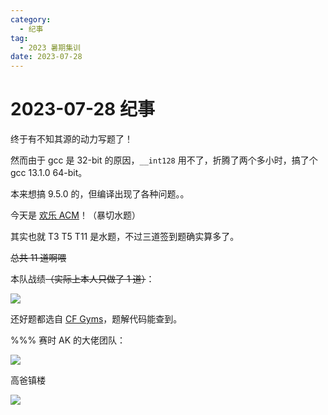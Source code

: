 ```yaml
---
category:
  - 纪事
tag:
  - 2023 暑期集训
date: 2023-07-28
---
```


# 2023-07-28 纪事

终于有不知其源的动力写题了！

然而由于 gcc 是 32-bit 的原因，`__int128` 用不了，折腾了两个多小时，搞了个 gcc 13.1.0 64-bit。

本来想搞 9.5.0 的，但编译出现了各种问题。。

<!-- more -->

今天是 [欢乐 ACM](https://vjudge.net/contest/570501)！（暴切水题）

其实也就 T3 T5 T11 是水题，不过三道签到题确实算多了。

~~总共 11 道啊喂~~

本队战绩~~（实际上本人只做了 1 道）~~：

![](https://blog-assets.typed-sigterm.me/images/320a1f2899a19da495d8b2752b125d79.png)

还好题都选自 [CF Gyms](https://codeforces.com/gyms)，题解代码能查到。

%%% 赛时 AK 的大佬团队：

![](https://blog-assets.typed-sigterm.me/images/9e0f3568e9eea0d7025887fda10e27d8.png)

高爸镇楼

![](https://blog-assets.typed-sigterm.me/images/2f2ca53e9635424e6d2b8fc75ca617c4.jpg)
